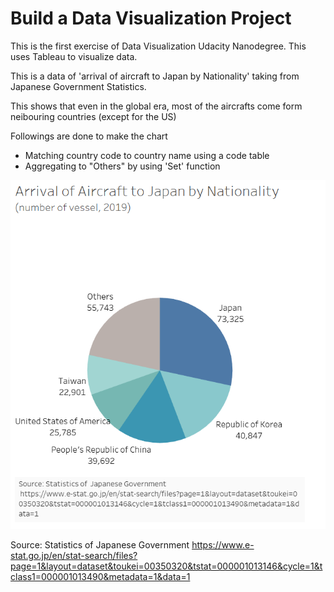 # Build a Data Visualization Project 

This is the first exercise of Data Visualization Udacity Nanodegree. This uses Tableau to visualize data. 

This is a data of 'arrival of aircraft to Japan by Nationality' taking from Japanese Government Statistics. 

This shows that even in the global era, most of the aircrafts come form neibouring countries (except for the US)

Followings are done to make the chart
- Matching country code to country name using a code table 
- Aggregating to "Others" by using 'Set' function 



![image](/images/tableau1.png)


Source: Statistics of  Japanese Government 
 https://www.e-stat.go.jp/en/stat-search/files?page=1&layout=dataset&toukei=00350320&tstat=000001013146&cycle=1&tclass1=000001013490&metadata=1&data=1


